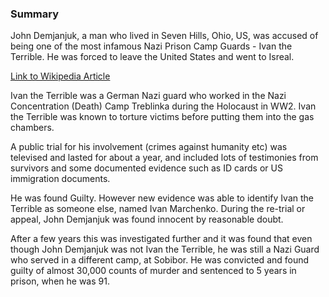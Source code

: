 ### Summary

John Demjanjuk, a man who lived in Seven Hills, Ohio, US, was accused of being one of the most infamous Nazi Prison Camp Guards - Ivan the Terrible. He was forced to leave the United States and went to Isreal.

[Link to Wikipedia Article](https://en.wikipedia.org/wiki/The_Devil_Next_Door)

Ivan the Terrible was a German Nazi guard who worked in the Nazi Concentration (Death) Camp Treblinka during the Holocaust in WW2. Ivan the Terrible was known to torture victims before putting them into the gas chambers.

A public trial for his involvement (crimes against humanity etc) was televised and lasted for about a year, and included lots of testimonies from survivors and some documented evidence such as ID cards or US immigration documents. 

He was found Guilty. However new evidence was able to identify Ivan the Terrible as someone else, named Ivan Marchenko. During the re-trial or appeal, John Demjanjuk was found innocent by reasonable doubt.

After a few years this was investigated further and it was found that even though John Demjanjuk was not Ivan the Terrible, he was still a Nazi Guard who served in a different camp, at Sobibor. He was convicted and found guilty of almost 30,000 counts of murder and sentenced to 5 years in prison, when he was 91.